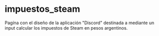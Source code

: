 # impuestos_steam

Pagína con el diseño de la aplicación "Discord" destinada a mediante un input calcular los impuestos de Steam en pesos argentinos.
